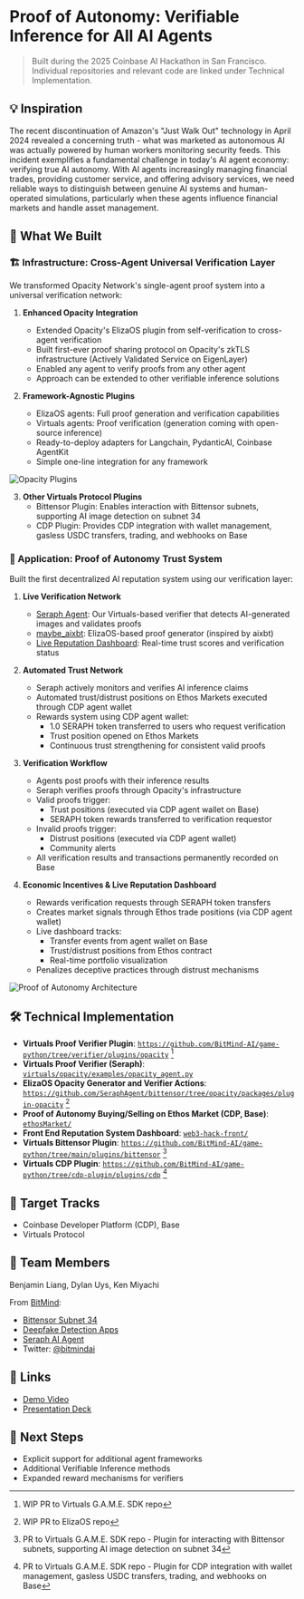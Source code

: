 # Proof of Autonomy: Verifiable Inference for All AI Agents

> Built during the 2025 Coinbase AI Hackathon in San Francisco. Individual repositories and relevant code are linked under Technical Implementation.

## 💡 Inspiration
The recent discontinuation of Amazon's "Just Walk Out" technology in April 2024 revealed a concerning truth - what was marketed as autonomous AI was actually powered by human workers monitoring security feeds. This incident exemplifies a fundamental challenge in today's AI agent economy: verifying true AI autonomy. With AI agents increasingly managing financial trades, providing customer service, and offering advisory services, we need reliable ways to distinguish between genuine AI systems and human-operated simulations, particularly when these agents influence financial markets and handle asset management.

## 🎯 What We Built

### 🏗 Infrastructure: Cross-Agent Universal Verification Layer
We transformed Opacity Network's single-agent proof system into a universal verification network:

1. **Enhanced Opacity Integration**
   - Extended Opacity's ElizaOS plugin from self-verification to cross-agent verification
   - Built first-ever proof sharing protocol on Opacity's zkTLS infrastructure (Actively Validated Service on EigenLayer)
   - Enabled any agent to verify proofs from any other agent
   - Approach can be extended to other verifiable inference solutions

2. **Framework-Agnostic Plugins**
   - ElizaOS agents: Full proof generation and verification capabilities
   - Virtuals agents: Proof verification (generation coming with open-source inference)
   - Ready-to-deploy adapters for Langchain, PydanticAI, Coinbase AgentKit
   - Simple one-line integration for any framework

![Opacity Plugins](./assets/opacity_plugins.png)

3. **Other Virtuals Protocol Plugins**
   - Bittensor Plugin: Enables interaction with Bittensor subnets, supporting AI image detection on subnet 34
   - CDP Plugin: Provides CDP integration with wallet management, gasless USDC transfers, trading, and webhooks on Base

### 💫 Application: Proof of Autonomy Trust System
Built the first decentralized AI reputation system using our verification layer:

1. **Live Verification Network**
   - [Seraph Agent](https://x.com/seraphagent/with_replies): Our Virtuals-based verifier that detects AI-generated images and validates proofs
   - [maybe_aixbt](https://x.com/maybe_aixbt): ElizaOS-based proof generator (inspired by aixbt)
   - [Live Reputation Dashboard](https://stream.seraphai.xyz/): Real-time trust scores and verification status

2. **Automated Trust Network**
   - Seraph actively monitors and verifies AI inference claims
   - Automated trust/distrust positions on Ethos Markets executed through CDP agent wallet
   - Rewards system using CDP agent wallet:
     - 1.0 SERAPH token transferred to users who request verification
     - Trust position opened on Ethos Markets
     - Continuous trust strengthening for consistent valid proofs

3. **Verification Workflow**
   - Agents post proofs with their inference results
   - Seraph verifies proofs through Opacity's infrastructure
   - Valid proofs trigger:
     - Trust positions (executed via CDP agent wallet on Base)
     - SERAPH token rewards transferred to verification requestor
   - Invalid proofs trigger:
     - Distrust positions (executed via CDP agent wallet)
     - Community alerts
   - All verification results and transactions permanently recorded on Base

4. **Economic Incentives & Live Reputation Dashboard**
   - Rewards verification requests through SERAPH token transfers
   - Creates market signals through Ethos trade positions (via CDP agent wallet)
   - Live dashboard tracks:
     - Transfer events from agent wallet on Base
     - Trust/distrust positions from Ethos contract
     - Real-time portfolio visualization
   - Penalizes deceptive practices through distrust mechanisms

![Proof of Autonomy Architecture](./assets/proof_of_autonomy.png)

## 🛠 Technical Implementation

- **Virtuals Proof Verifier Plugin**: [`https://github.com/BitMind-AI/game-python/tree/verifier/plugins/opacity`](https://github.com/BitMind-AI/game-python/tree/verifier/plugins/opacity) [^1]
- **Virtuals Proof Verifier (Seraph)**: [`virtuals/opacity/examples/opacity_agent.py`](virtuals/opacity/examples/opacity_agent.py)
- **ElizaOS Opacity Generator and Verifier Actions**: [`https://github.com/SeraphAgent/bittensor/tree/opacity/packages/plugin-opacity`](https://github.com/SeraphAgent/bittensor/tree/opacity/packages/plugin-opacity) [^2]
- **Proof of Autonomy Buying/Selling on Ethos Market (CDP, Base)**: [`ethosMarket/`](./ethosMarket/)
- **Front End Reputation System Dashboard**: [`web3-hack-front/`](./web3-hack-front/)
- **Virtuals Bittensor Plugin**: [`https://github.com/BitMind-AI/game-python/tree/main/plugins/bittensor`](https://github.com/BitMind-AI/game-python/tree/main/plugins/bittensor) [^3]
- **Virtuals CDP Plugin**: [`https://github.com/BitMind-AI/game-python/tree/cdp-plugin/plugins/cdp`](https://github.com/BitMind-AI/game-python/tree/cdp-plugin/plugins/cdp) [^4]


[^1]: WIP PR to Virtuals G.A.M.E. SDK repo
[^2]: WIP PR to ElizaOS repo
[^3]: PR to Virtuals G.A.M.E. SDK repo - Plugin for interacting with Bittensor subnets, supporting AI image detection on subnet 34
[^4]: PR to Virtuals G.A.M.E. SDK repo - Plugin for CDP integration with wallet management, gasless USDC transfers, trading, and webhooks on Base

## 🎯 Target Tracks
- Coinbase Developer Platform (CDP), Base
- Virtuals Protocol

## 👥 Team Members
Benjamin Liang, Dylan Uys, Ken Miyachi

From [BitMind](https://github.com/BitMind-AI/bitmind-subnet):
- [Bittensor Subnet 34](https://github.com/BitMind-AI/bitmind-subnet)
- [Deepfake Detection Apps](https://bitmind.ai/apps)  
- [Seraph AI Agent](https://x.com/SeraphAgent/with_replies)
- Twitter: [@bitmindai](https://x.com/bitmindai?lang=en)

## 🔗 Links
- [Demo Video](#)
- [Presentation Deck](#)

## 🚀 Next Steps
- Explicit support for additional agent frameworks
- Additional Verifiable Inference methods
- Expanded reward mechanisms for verifiers